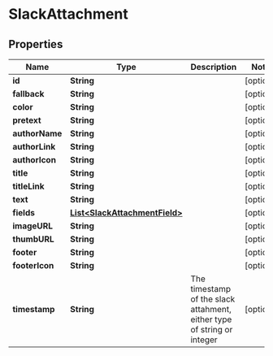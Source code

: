 
# SlackAttachment

## Properties
Name | Type | Description | Notes
------------ | ------------- | ------------- | -------------
**id** | **String** |  |  [optional]
**fallback** | **String** |  |  [optional]
**color** | **String** |  |  [optional]
**pretext** | **String** |  |  [optional]
**authorName** | **String** |  |  [optional]
**authorLink** | **String** |  |  [optional]
**authorIcon** | **String** |  |  [optional]
**title** | **String** |  |  [optional]
**titleLink** | **String** |  |  [optional]
**text** | **String** |  |  [optional]
**fields** | [**List&lt;SlackAttachmentField&gt;**](SlackAttachmentField.md) |  |  [optional]
**imageURL** | **String** |  |  [optional]
**thumbURL** | **String** |  |  [optional]
**footer** | **String** |  |  [optional]
**footerIcon** | **String** |  |  [optional]
**timestamp** | **String** | The timestamp of the slack attahment, either type of string or integer |  [optional]




